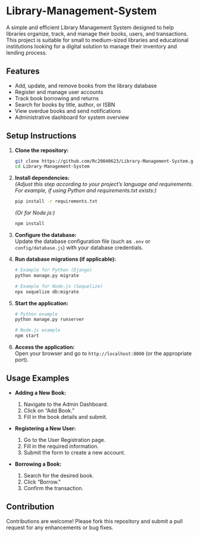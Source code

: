 # Library-Management-System

A simple and efficient Library Management System designed to help libraries organize, track, and manage their books, users, and transactions. This project is suitable for small to medium-sized libraries and educational institutions looking for a digital solution to manage their inventory and lending process.

## Features

- Add, update, and remove books from the library database
- Register and manage user accounts
- Track book borrowing and returns
- Search for books by title, author, or ISBN
- View overdue books and send notifications
- Administrative dashboard for system overview

## Setup Instructions

1. **Clone the repository:**
   ```bash
   git clone https://github.com/Rc20040623/Library-Management-System.git
   cd Library-Management-System
   ```

2. **Install dependencies:**  
   *(Adjust this step according to your project’s language and requirements. For example, if using Python and requirements.txt exists:)*
   ```bash
   pip install -r requirements.txt
   ```

   *(Or for Node.js:)*
   ```bash
   npm install
   ```

3. **Configure the database:**  
   Update the database configuration file (such as `.env` or `config/database.js`) with your database credentials.

4. **Run database migrations (if applicable):**
   ```bash
   # Example for Python (Django)
   python manage.py migrate

   # Example for Node.js (Sequelize)
   npx sequelize db:migrate
   ```

5. **Start the application:**
   ```bash
   # Python example
   python manage.py runserver

   # Node.js example
   npm start
   ```

6. **Access the application:**  
   Open your browser and go to `http://localhost:8000` (or the appropriate port).

## Usage Examples

- **Adding a New Book:**
  1. Navigate to the Admin Dashboard.
  2. Click on “Add Book.”
  3. Fill in the book details and submit.

- **Registering a New User:**
  1. Go to the User Registration page.
  2. Fill in the required information.
  3. Submit the form to create a new account.

- **Borrowing a Book:**
  1. Search for the desired book.
  2. Click “Borrow.”
  3. Confirm the transaction.

## Contribution

Contributions are welcome! Please fork this repository and submit a pull request for any enhancements or bug fixes.
